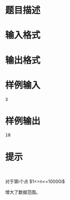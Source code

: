 

# 题目描述



# 输入格式



# 输出格式



# 样例输入


<pre>3</pre>

# 样例输出


<pre>18</pre>

# 提示


<p>
<br/>
</p>
<p>
对于第i个点 $1&lt;=n&lt;=10000i$
</p>
<p>
增大了数据范围。
</p>
<p>
<br/>
</p>
